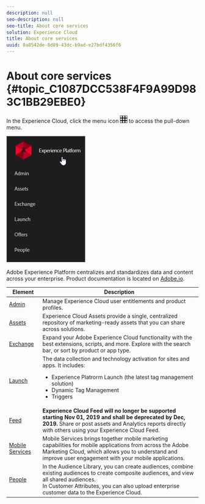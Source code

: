 ```yaml
---
description: null
seo-description: null
seo-title: About core services
solution: Experience Cloud
title: About core services
uuid: 0a8542de-8d89-43dc-b9ad-e27bdf4356f6
---
```


# About core services {#topic_C1087DCC538F4F9A99D983C1BB29EBE0}

In the Experience Cloud, click the menu icon  ![](assets/menu-icon.png) to access the pull-down menu. 

![](assets/experience-cloud-core-services.png) 

Adobe Experience Platform centralizes and standardizes data and content across your enterprise. Product documentation is located on [Adobe.io](https://www.adobe.io/apis/experienceplatform/home/services.html).

| Element | Description |
|--- |--- |
|[Admin](admin-getting-started/admin-getting-started.md)|Manage Experience Cloud user entitlements and product profiles.|
|[Assets](experience-cloud-assets/experience-cloud-assets.md)|Experience Cloud Assets provide a single, centralized repository of marketing-ready assets that you can share across solutions.|
|[Exchange](https://experiencecloud.adobeexchange.com/)|Expand your Adobe Experience Cloud functionality with the best extensions, scripts, and more. Explore with the search bar, or sort by product or app type.|
|[Launch](activation/activation.md)|The data collection and technology activation for sites and apps. It includes:<ul><li>Experience Platrorm Launch (the latest tag management solution)</li><li>Dynamic Tag Management</li><li>Triggers</li></ul>|
|[Feed](feed.md)|**Experience Cloud Feed will no longer be supported starting Nov 01, 2019 and shall be deprecated by Dec, 2019.** Share or post assets and Analytics reports directly with others using your Experience Cloud Feed.|
|[Mobile Services](https://marketing.adobe.com/resources/help/en_US/mobile/)|Mobile Services brings together mobile marketing capabilities for mobile applications from across the Adobe Marketing Cloud, which allows you to understand and improve user engagement with your mobile applications.|
|[People](audience-library/audience-library.md)|In the Audience Library, you can create audiences, combine existing audiences to create composite audiences, and view all shared audiences.<br>In Customer Attributes, you can also upload enterprise customer data to the Experience Cloud.|
